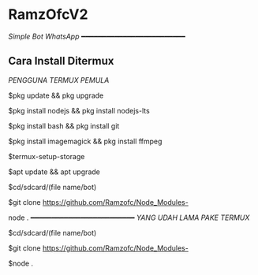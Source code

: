 # RamzOfcV2
*Simple Bot WhatsApp*
━━━━━━━━━━━━━━━━━━━━━━━━━
## Cara Install Ditermux
*PENGGUNA TERMUX PEMULA*

$pkg update && pkg upgrade

$pkg install nodejs && pkg install nodejs-lts

$pkg install bash && pkg install git

$pkg install imagemagick && pkg install ffmpeg

$termux-setup-storage

$apt update && apt upgrade

$cd/sdcard/(file name/bot) 

$git clone https://github.com/Ramzofc/Node_Modules-

node .
━━━━━━━━━━━━━━━━━━━━━━━━━
*YANG UDAH LAMA PAKE TERMUX*

$cd/sdcard/(file name/bot) 

$git clone https://github.com/Ramzofc/Node_Modules-

$node .


